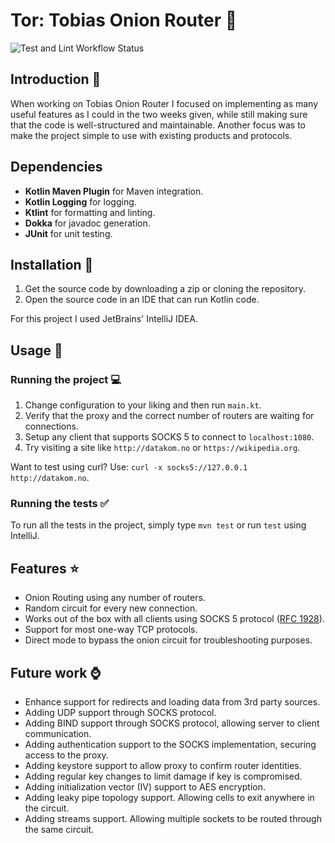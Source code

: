 # Tor: Tobias Onion Router 🧅
![Test and Lint Workflow Status](https://github.com/trthingnes/onion/actions/workflows/testandlint.yml/badge.svg)

## Introduction 💬
When working on Tobias Onion Router I focused on implementing as many useful features as I could in the two weeks given,
while still making sure that the code is well-structured and maintainable.
Another focus was to make the project simple to use with existing products and protocols.

## Dependencies
* **Kotlin Maven Plugin** for Maven integration.
* **Kotlin Logging** for logging.
* **Ktlint** for formatting and linting.
* **Dokka** for javadoc generation.
* **JUnit** for unit testing.

## Installation 💽
1. Get the source code by downloading a zip or cloning the repository.
2. Open the source code in an IDE that can run Kotlin code.

For this project I used JetBrains' IntelliJ IDEA.

## Usage 📖
### Running the project 💻
1. Change configuration to your liking and then run `main.kt`.
2. Verify that the proxy and the correct number of routers are waiting for connections.
3. Setup any client that supports SOCKS 5 to connect to `localhost:1080`.
4. Try visiting a site like `http://datakom.no` or `https://wikipedia.org`. 

Want to test using curl? Use: `curl -x socks5://127.0.0.1 http://datakom.no`.

### Running the tests ✅
To run all the tests in the project, simply type `mvn test` or run `test` using IntelliJ.

## Features ⭐
* Onion Routing using any number of routers.
* Random circuit for every new connection.
* Works out of the box with all clients using SOCKS 5 protocol ([RFC 1928](https://datatracker.ietf.org/doc/html/rfc1928)).
* Support for most one-way TCP protocols.
* Direct mode to bypass the onion circuit for troubleshooting purposes.

## Future work ⌚
* Enhance support for redirects and loading data from 3rd party sources.
* Adding UDP support through SOCKS protocol.
* Adding BIND support through SOCKS protocol, allowing server to client communication.
* Adding authentication support to the SOCKS implementation, securing access to the proxy.
* Adding keystore support to allow proxy to confirm router identities.
* Adding regular key changes to limit damage if key is compromised.
* Adding initialization vector (IV) support to AES encryption.
* Adding leaky pipe topology support. Allowing cells to exit anywhere in the circuit.
* Adding streams support. Allowing multiple sockets to be routed through the same circuit.
